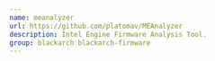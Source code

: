 ```yaml
---
name: meanalyzer
url: https://github.com/platomav/MEAnalyzer
description: Intel Engine Firmware Analysis Tool.
group: blackarch blackarch-firmware
---
```

